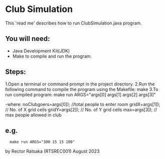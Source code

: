 # Club Simulation
This 'read me' describes how to run ClubSimulation.java program.

## You will need:
* Java Development Kit(JDK)
* Make
to compile and run the program.

## Steps:
1.Open a terminal or command prompt in the project directory.
2.Run the following command to compile the program using the Makefile:
  make
3.To run compiled program:
  make run ARGS="args[0] args[1] args[2] args[3]"

-where:
    noClubgoers=args[0]);  //total people to enter room
    gridX=args[1]); // No. of X grid cells
    gridY=args[2]); // No. of Y grid cells
    max=args[3]);  // max people allowed in club

## e.g.
      make run ARGS="300 15 15 100"

by
Rector Ratsaka (RTSREC001)
August 2023
